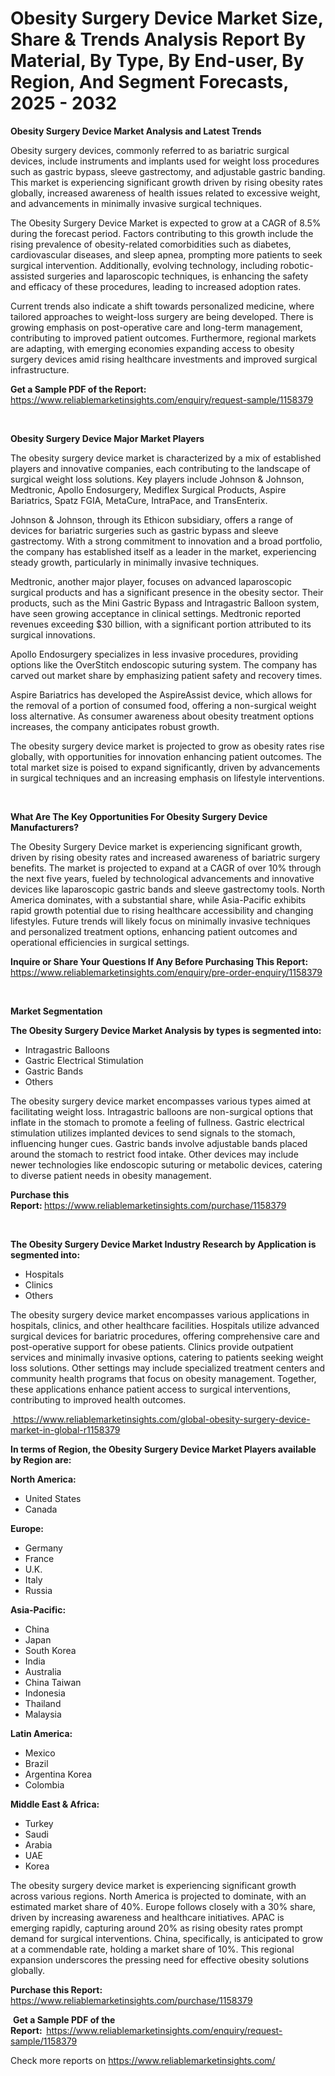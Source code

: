 <p><h1>Obesity Surgery Device Market Size, Share & Trends Analysis Report By Material, By Type, By End-user, By Region, And Segment Forecasts, 2025 - 2032</h1></p><p><strong>Obesity Surgery Device Market Analysis and Latest Trends</strong></p>
<p><p>Obesity surgery devices, commonly referred to as bariatric surgical devices, include instruments and implants used for weight loss procedures such as gastric bypass, sleeve gastrectomy, and adjustable gastric banding. This market is experiencing significant growth driven by rising obesity rates globally, increased awareness of health issues related to excessive weight, and advancements in minimally invasive surgical techniques. </p><p>The Obesity Surgery Device Market is expected to grow at a CAGR of 8.5% during the forecast period. Factors contributing to this growth include the rising prevalence of obesity-related comorbidities such as diabetes, cardiovascular diseases, and sleep apnea, prompting more patients to seek surgical intervention. Additionally, evolving technology, including robotic-assisted surgeries and laparoscopic techniques, is enhancing the safety and efficacy of these procedures, leading to increased adoption rates.</p><p>Current trends also indicate a shift towards personalized medicine, where tailored approaches to weight-loss surgery are being developed. There is growing emphasis on post-operative care and long-term management, contributing to improved patient outcomes. Furthermore, regional markets are adapting, with emerging economies expanding access to obesity surgery devices amid rising healthcare investments and improved surgical infrastructure.</p></p>
<p><strong>Get a Sample PDF of the Report:&nbsp;</strong> <a href="https://www.reliablemarketinsights.com/enquiry/request-sample/1158379?utm_campaign=3317&utm_medium=2&utm_source=Github&utm_content=ia&utm_term=21032025&utm_id=obesity-surgery-device">https://www.reliablemarketinsights.com/enquiry/request-sample/1158379</a></p>
<p>&nbsp;</p>
<p><strong>Obesity Surgery Device Major Market Players</strong></p>
<p><p>The obesity surgery device market is characterized by a mix of established players and innovative companies, each contributing to the landscape of surgical weight loss solutions. Key players include Johnson & Johnson, Medtronic, Apollo Endosurgery, Mediflex Surgical Products, Aspire Bariatrics, Spatz FGIA, MetaCure, IntraPace, and TransEnterix.</p><p>Johnson & Johnson, through its Ethicon subsidiary, offers a range of devices for bariatric surgeries such as gastric bypass and sleeve gastrectomy. With a strong commitment to innovation and a broad portfolio, the company has established itself as a leader in the market, experiencing steady growth, particularly in minimally invasive techniques.</p><p>Medtronic, another major player, focuses on advanced laparoscopic surgical products and has a significant presence in the obesity sector. Their products, such as the Mini Gastric Bypass and Intragastric Balloon system, have seen growing acceptance in clinical settings. Medtronic reported revenues exceeding $30 billion, with a significant portion attributed to its surgical innovations.</p><p>Apollo Endosurgery specializes in less invasive procedures, providing options like the OverStitch endoscopic suturing system. The company has carved out market share by emphasizing patient safety and recovery times. </p><p>Aspire Bariatrics has developed the AspireAssist device, which allows for the removal of a portion of consumed food, offering a non-surgical weight loss alternative. As consumer awareness about obesity treatment options increases, the company anticipates robust growth.</p><p>The obesity surgery device market is projected to grow as obesity rates rise globally, with opportunities for innovation enhancing patient outcomes. The total market size is poised to expand significantly, driven by advancements in surgical techniques and an increasing emphasis on lifestyle interventions.</p></p>
<p>&nbsp;</p>
<p><strong>What Are The Key Opportunities For Obesity Surgery Device Manufacturers?</strong></p>
<p><p>The Obesity Surgery Device market is experiencing significant growth, driven by rising obesity rates and increased awareness of bariatric surgery benefits. The market is projected to expand at a CAGR of over 10% through the next five years, fueled by technological advancements and innovative devices like laparoscopic gastric bands and sleeve gastrectomy tools. North America dominates, with a substantial share, while Asia-Pacific exhibits rapid growth potential due to rising healthcare accessibility and changing lifestyles. Future trends will likely focus on minimally invasive techniques and personalized treatment options, enhancing patient outcomes and operational efficiencies in surgical settings.</p></p>
<p><strong>Inquire or Share Your Questions If Any Before Purchasing This Report:</strong> <a href="https://www.reliablemarketinsights.com/enquiry/pre-order-enquiry/1158379?utm_campaign=3317&utm_medium=2&utm_source=Github&utm_content=ia&utm_term=21032025&utm_id=obesity-surgery-device">https://www.reliablemarketinsights.com/enquiry/pre-order-enquiry/1158379</a></p>
<p>&nbsp;</p>
<p><strong>Market Segmentation</strong></p>
<p><strong>The Obesity Surgery Device Market Analysis by types is segmented into:</strong></p>
<p><ul><li>Intragastric Balloons</li><li>Gastric Electrical Stimulation</li><li>Gastric Bands</li><li>Others</li></ul></p>
<p><p>The obesity surgery device market encompasses various types aimed at facilitating weight loss. Intragastric balloons are non-surgical options that inflate in the stomach to promote a feeling of fullness. Gastric electrical stimulation utilizes implanted devices to send signals to the stomach, influencing hunger cues. Gastric bands involve adjustable bands placed around the stomach to restrict food intake. Other devices may include newer technologies like endoscopic suturing or metabolic devices, catering to diverse patient needs in obesity management.</p></p>
<p><strong>Purchase this Report:&nbsp;</strong><a href="https://www.reliablemarketinsights.com/purchase/1158379?utm_campaign=3317&utm_medium=2&utm_source=Github&utm_content=ia&utm_term=21032025&utm_id=obesity-surgery-device">https://www.reliablemarketinsights.com/purchase/1158379</a></p>
<p>&nbsp;</p>
<p><strong>The Obesity Surgery Device Market Industry Research by Application is segmented into:</strong></p>
<p><ul><li>Hospitals</li><li>Clinics</li><li>Others</li></ul></p>
<p><p>The obesity surgery device market encompasses various applications in hospitals, clinics, and other healthcare facilities. Hospitals utilize advanced surgical devices for bariatric procedures, offering comprehensive care and post-operative support for obese patients. Clinics provide outpatient services and minimally invasive options, catering to patients seeking weight loss solutions. Other settings may include specialized treatment centers and community health programs that focus on obesity management. Together, these applications enhance patient access to surgical interventions, contributing to improved health outcomes.</p></p>
<p><a href="https://www.reliablemarketinsights.com/global-obesity-surgery-device-market-in-global-r1158379?utm_campaign=3317&utm_medium=2&utm_source=Github&utm_content=ia&utm_term=21032025&utm_id=obesity-surgery-device">&nbsp;https://www.reliablemarketinsights.com/global-obesity-surgery-device-market-in-global-r1158379</a></p>
<p><strong>In terms of Region, the Obesity Surgery Device Market Players available by Region are:</strong></p>
<p>
    <p> <strong> North America: </strong>
        <ul>
            <li>United States</li>
            <li>Canada</li>
        </ul>
        </p> 
    <p> <strong> Europe: </strong>
        <ul>
            <li>Germany</li>
            <li>France</li>
            <li>U.K.</li>
            <li>Italy</li>
            <li>Russia</li>
        </ul>
        </p> 
    <p> <strong> Asia-Pacific: </strong>
        <ul>
            <li>China</li>
            <li>Japan</li>
            <li>South Korea</li>
            <li>India</li>
            <li>Australia</li>
            <li>China Taiwan</li>
            <li>Indonesia</li>
            <li>Thailand</li>
            <li>Malaysia</li>
        </ul>
        </p> 
    <p> <strong> Latin America: </strong>
        <ul>
            <li>Mexico</li>
            <li>Brazil</li>
            <li>Argentina Korea</li>
            <li>Colombia</li>
        </ul>
        </p> 
    <p> <strong> Middle East & Africa: </strong>
        <ul>
            <li>Turkey</li>
            <li>Saudi</li>
            <li>Arabia</li>
            <li>UAE</li>
            <li>Korea</li>
        </ul>
    </p>
    </p>
<p><p>The obesity surgery device market is experiencing significant growth across various regions. North America is projected to dominate, with an estimated market share of 40%. Europe follows closely with a 30% share, driven by increasing awareness and healthcare initiatives. APAC is emerging rapidly, capturing around 20% as rising obesity rates prompt demand for surgical interventions. China, specifically, is anticipated to grow at a commendable rate, holding a market share of 10%. This regional expansion underscores the pressing need for effective obesity solutions globally.</p></p>
<p><strong>Purchase this Report: </strong><a href="https://www.reliablemarketinsights.com/purchase/1158379?utm_campaign=3317&utm_medium=2&utm_source=Github&utm_content=ia&utm_term=21032025&utm_id=obesity-surgery-device">https://www.reliablemarketinsights.com/purchase/1158379</a></p>
<p>&nbsp;<strong>Get a Sample PDF of the Report:&nbsp;&nbsp;</strong><a href="https://www.reliablemarketinsights.com/enquiry/request-sample/1158379?utm_campaign=3317&utm_medium=2&utm_source=Github&utm_content=ia&utm_term=21032025&utm_id=obesity-surgery-device">https://www.reliablemarketinsights.com/enquiry/request-sample/1158379</a></p>
<p><strong></strong></p>
<p>Check more reports on <a href="https://www.reliablemarketinsights.com/?utm_campaign=3317&utm_medium=2&utm_source=Github&utm_content=ia&utm_term=21032025&utm_id=obesity-surgery-device">https://www.reliablemarketinsights.com/</a></p>